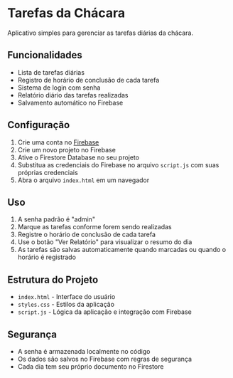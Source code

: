 # Tarefas da Chácara

Aplicativo simples para gerenciar as tarefas diárias da chácara.

## Funcionalidades

- Lista de tarefas diárias
- Registro de horário de conclusão de cada tarefa
- Sistema de login com senha
- Relatório diário das tarefas realizadas
- Salvamento automático no Firebase

## Configuração

1. Crie uma conta no [Firebase](https://firebase.google.com)
2. Crie um novo projeto no Firebase
3. Ative o Firestore Database no seu projeto
4. Substitua as credenciais do Firebase no arquivo `script.js` com suas próprias credenciais
5. Abra o arquivo `index.html` em um navegador

## Uso

1. A senha padrão é "admin"
2. Marque as tarefas conforme forem sendo realizadas
3. Registre o horário de conclusão de cada tarefa
4. Use o botão "Ver Relatório" para visualizar o resumo do dia
5. As tarefas são salvas automaticamente quando marcadas ou quando o horário é registrado

## Estrutura do Projeto

- `index.html` - Interface do usuário
- `styles.css` - Estilos da aplicação
- `script.js` - Lógica da aplicação e integração com Firebase

## Segurança

- A senha é armazenada localmente no código
- Os dados são salvos no Firebase com regras de segurança
- Cada dia tem seu próprio documento no Firestore 